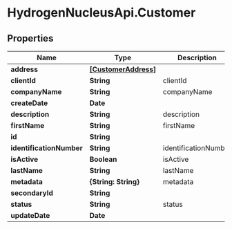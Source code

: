 # HydrogenNucleusApi.Customer

## Properties
Name | Type | Description | Notes
------------ | ------------- | ------------- | -------------
**address** | [**[CustomerAddress]**](CustomerAddress.md) |  | [optional] 
**clientId** | **String** | clientId | [optional] 
**companyName** | **String** | companyName | 
**createDate** | **Date** |  | [optional] 
**description** | **String** | description | [optional] 
**firstName** | **String** | firstName | [optional] 
**id** | **String** |  | [optional] 
**identificationNumber** | **String** | identificationNumber | [optional] 
**isActive** | **Boolean** | isActive | [optional] 
**lastName** | **String** | lastName | [optional] 
**metadata** | **{String: String}** | metadata | [optional] 
**secondaryId** | **String** |  | [optional] 
**status** | **String** | status | [optional] 
**updateDate** | **Date** |  | [optional] 


